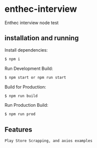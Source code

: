 # enthec-interview
 Enthec interview node test

## installation and running

Install dependencies:
```bash
$ npm i  
```
Run Development Build:
```bash
$ npm start or npm run start
```
Build for Production: 
```bash
$ npm run build
```
Run Production Build: 
```bash
$ npm run prod
```
## Features 
    Play Store Scrapping, and axios examples